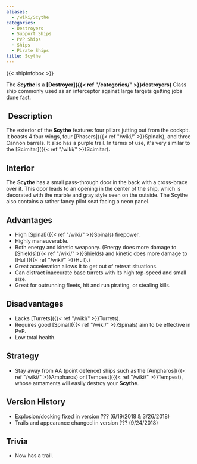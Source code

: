 ```yaml
---
aliases:
  - /wiki/Scythe
categories:
  - Destroyers
  - Support Ships
  - PVP Ships
  - Ships
  - Pirate Ships
title: Scythe
---
```


{{< shipInfobox >}}

The **_Scythe_** is a **[Destroyer]({{< ref "/categories/" >}}destroyers)** Class ship commonly used as an interceptor against large targets getting jobs done fast.

##  Description

The exterior of the **Scythe** features four pillars jutting out from the cockpit. It boasts 4 four wings, four [Phasers]({{< ref "/wiki/" >}}Spinals), and three Cannon barrels. It also has a purple trail. In terms of use, it's very similar to the [Scimitar]({{< ref "/wiki/" >}}Scimitar).

## Interior

The **Scythe** has a small pass-through door in the back with a cross-brace over it. This door leads to an opening in the center of the ship, which is decorated with the marble and gray style seen on the outside. The Scythe also contains a rather fancy pilot seat facing a neon panel.

## Advantages

- High [Spinal]({{< ref "/wiki/" >}}Spinals) firepower.
- Highly maneuverable.
- Both energy and kinetic weaponry. (Energy does more damage to [Shields]({{< ref "/wiki/" >}}Shields) and kinetic does more damage to [Hull]({{< ref "/wiki/" >}}Hull).)
- Great acceleration allows it to get out of retreat situations.
- Can distract inaccurate base turrets with its high top-speed and small size.
- Great for outrunning fleets, hit and run pirating, or stealing kills.

## Disadvantages

- Lacks [Turrets]({{< ref "/wiki/" >}}Turrets).
- Requires good [Spinal]({{< ref "/wiki/" >}}Spinals) aim to be effective in PvP.
- Low total health.

## Strategy

- Stay away from AA (point defence) ships such as the [Ampharos]({{< ref "/wiki/" >}}Ampharos) or [Tempest]({{< ref "/wiki/" >}}Tempest), whose armaments will easily destroy your **Scythe**.

## Version History

- Explosion/docking fixed in version ??? (6/19/2018 & 3/26/2018)
- Trails and appearance changed in version ??? (9/24/2018)

## Trivia

- Now has a trail.
